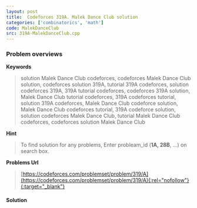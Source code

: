 ```yaml
---
layout: post
title:  Codeforces 319A. Malek Dance Club solution
categories: ['combinatorics', 'math']
code: MalekDanceClub
src: 319A-MalekDanceClub.cpp
---
```

### **Problem overviews**

**Keywords**
> solution Malek Dance Club codeforces, codeforces Malek Dance Club solution, codeforces solution 319A, tutorial 319A codeforces, solution codeforces 319A, 319A tutorial codeforces, codeforces 319A solution, Malek Dance Club tutorial codeforces, 319A codeforces tutorial, solution 319A codeforces, Malek Dance Club codeforce solution, Malek Dance Club codeforces tutorial, 319A codeforce solution, solution codeforces Malek Dance Club, tutorial Malek Dance Club codeforces, codeforces solution Malek Dance Club

**Hint**
> To find solution for any problems, Enter probleam_id (**1A, 28B**, ...) on search box. 

**Problems Url**
> [https://codeforces.com/problemset/problem/319/A](https://codeforces.com/problemset/problem/319/A){:rel="nofollow"}{:target="_blank"}

#### **Solution**



